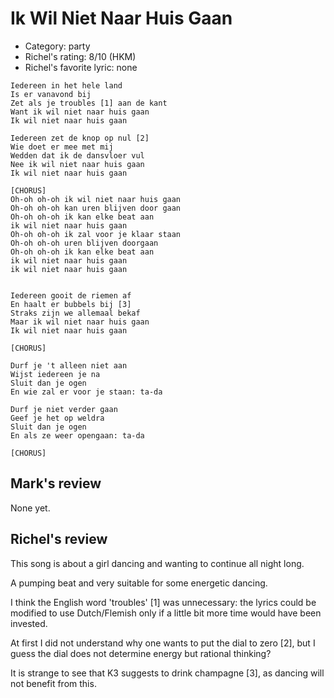 # Ik Wil Niet Naar Huis Gaan

 * Category: party
 * Richel's rating: 8/10 (HKM)
 * Richel's favorite lyric: none

```
Iedereen in het hele land
Is er vanavond bij
Zet als je troubles [1] aan de kant
Want ik wil niet naar huis gaan
Ik wil niet naar huis gaan

Iedereen zet de knop op nul [2]
Wie doet er mee met mij
Wedden dat ik de dansvloer vul
Nee ik wil niet naar huis gaan
Ik wil niet naar huis gaan

[CHORUS]
Oh-oh oh-oh ik wil niet naar huis gaan
Oh-oh oh-oh kan uren blijven door gaan
Oh-oh oh-oh ik kan elke beat aan
ik wil niet naar huis gaan
Oh-oh oh-oh ik zal voor je klaar staan
Oh-oh oh-oh uren blijven doorgaan
Oh-oh oh-oh ik kan elke beat aan
ik wil niet naar huis gaan
ik wil niet naar huis gaan


Iedereen gooit de riemen af
En haalt er bubbels bij [3]
Straks zijn we allemaal bekaf
Maar ik wil niet naar huis gaan
Ik wil niet naar huis gaan

[CHORUS]

Durf je 't alleen niet aan
Wijst iedereen je na
Sluit dan je ogen
En wie zal er voor je staan: ta-da

Durf je niet verder gaan
Geef je het op weldra
Sluit dan je ogen
En als ze weer opengaan: ta-da

[CHORUS]
```

## Mark's review

None yet.

## Richel's review

This song is about a girl dancing and wanting to continue all night long.

A pumping beat and very suitable for some energetic dancing. 

I think the English word 'troubles' [1] was unnecessary: 
the lyrics could be modified to use Dutch/Flemish only if a little bit more time would have been invested. 

At first I did not understand why one wants to put the dial to zero [2], 
but I guess the dial does not determine energy but rational thinking? 

It is strange to see that K3 suggests to drink champagne [3], as dancing will not benefit from this.
